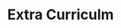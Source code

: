 ---
layout: list
title: Extra Curriculm
slug: Extra
menu: true
submenu: false
order: 4
description: >
  기타 취미생활 
---